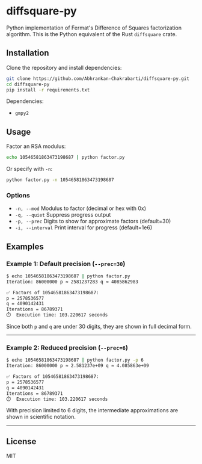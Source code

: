 # diffsquare-py

Python implementation of Fermat's Difference of Squares factorization algorithm. This is the Python equivalent of the Rust `diffsquare` crate.

## Installation

Clone the repository and install dependencies:

```bash
git clone https://github.com/Abhrankan-Chakrabarti/diffsquare-py.git
cd diffsquare-py
pip install -r requirements.txt
```

Dependencies:

* `gmpy2`

## Usage

Factor an RSA modulus:

```bash
echo 10546581863473198687 | python factor.py
```

Or specify with `-n`:

```bash
python factor.py -n 10546581863473198687
```

### Options

* `-n, --mod`   Modulus to factor (decimal or hex with 0x)
* `-q, --quiet` Suppress progress output
* `-p, --prec`  Digits to show for approximate factors (default=30)
* `-i, --interval` Print interval for progress (default=1e6)

## Examples

### Example 1: Default precision (`--prec=30`)

```bash
$ echo 10546581863473198687 | python factor.py
Iteration: 86000000 p ≈ 2581237283 q ≈ 4085862983

✅ Factors of 10546581863473198687:
p = 2578536577
q = 4090142431
Iterations = 86789371
⏱️  Execution time: 103.220617 seconds
```

Since both `p` and `q` are under 30 digits, they are shown in full decimal form.

---

### Example 2: Reduced precision (`--prec=6`)

```bash
$ echo 10546581863473198687 | python factor.py -p 6
Iteration: 86000000 p ≈ 2.581237e+09 q ≈ 4.085863e+09

✅ Factors of 10546581863473198687:
p = 2578536577
q = 4090142431
Iterations = 86789371
⏱️  Execution time: 103.220617 seconds
```

With precision limited to 6 digits, the intermediate approximations are shown in scientific notation.

---

## License

MIT
